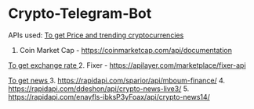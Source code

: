 # Crypto-Telegram-Bot
APIs used:
<u> To get Price and trending cryptocurrencies </u>
1. Coin Market Cap - https://coinmarketcap.com/api/documentation

<u> To get exchange rate </u>
2. Fixer - https://apilayer.com/marketplace/fixer-api

<u> To get news </u>
3. https://rapidapi.com/sparior/api/mboum-finance/
4. https://rapidapi.com/ddeshon/api/crypto-news-live3/
5. https://rapidapi.com/enayfls-ibksP3yFoax/api/crypto-news14/
